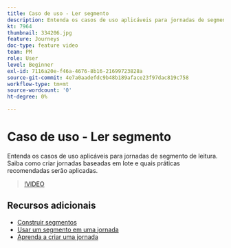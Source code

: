 ```yaml
---
title: Caso de uso - Ler segmento
description: Entenda os casos de uso aplicáveis para jornadas de segmento de leitura. Saiba como criar jornadas baseadas em lote e quais práticas recomendadas serão aplicadas.
kt: 7964
thumbnail: 334206.jpg
feature: Journeys
doc-type: feature video
team: PM
role: User
level: Beginner
exl-id: 7116a20e-f46a-4676-8b16-21699723828a
source-git-commit: 4e7a0aadefdc9b48b189aface23f97dac819c758
workflow-type: tm+mt
source-wordcount: '0'
ht-degree: 0%

---
```


# Caso de uso - Ler segmento

Entenda os casos de uso aplicáveis para jornadas de segmento de leitura. Saiba como criar jornadas baseadas em lote e quais práticas recomendadas serão aplicadas.

>[!VIDEO](https://video.tv.adobe.com/v/334206?quality=12)

## Recursos adicionais

* [Construir segmentos](https://experienceleague.adobe.com/docs/journey-optimizer/using/segment/segments/creating-a-segment.html)
* [Usar um segmento em uma jornada](https://experienceleague.adobe.com/docs/journey-optimizer/using/orchestrate-journeys/about-journey-building/read-segment.html?lang=pt-BR)
* [Aprenda a criar uma jornada](https://experienceleague.adobe.com/docs/journey-optimizer/using/orchestrate-journeys/create-journey/using-the-journey-designer.html?lang=pt-BR)
